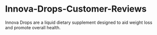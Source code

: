 # Innova-Drops-Customer-Reviews
Innova Drops are a liquid dietary supplement designed to aid weight loss and promote overall health.
